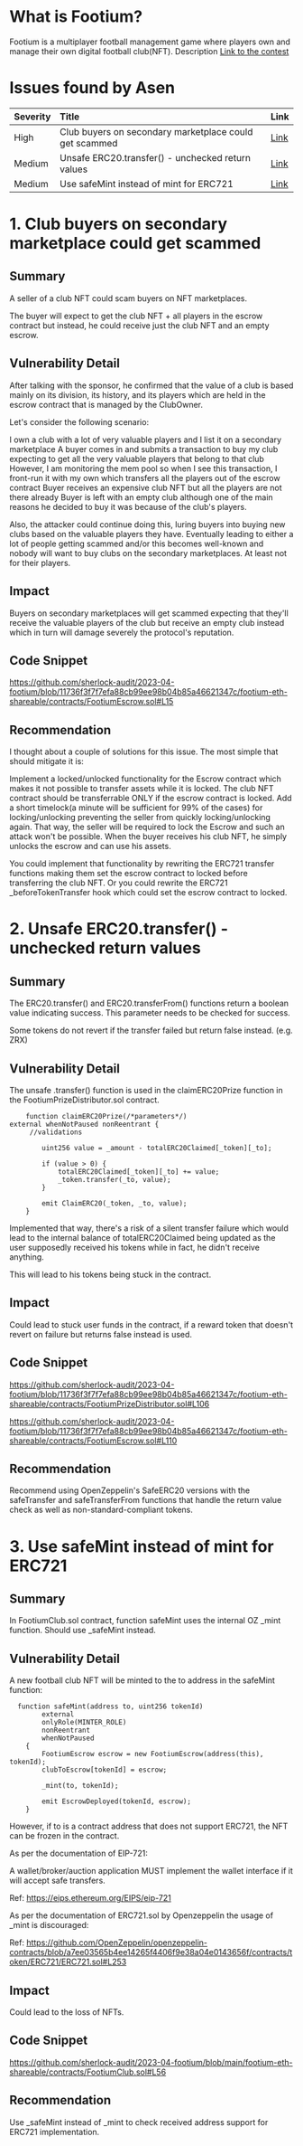 # What is Footium?

Footium is a multiplayer football management game where players own and manage their own digital football club(NFT).
Description
[Link to the contest](https://audits.sherlock.xyz/contests/71)

# Issues found by Asen

| Severity | Title                                                  | Link                                                                         |
| :------- | :----------------------------------------------------- | :--------------------------------------------------------------------------- |
| High     | Club buyers on secondary marketplace could get scammed | [Link](https://github.com/sherlock-audit/2023-04-footium-judging/issues/166) |
| Medium   | Unsafe ERC20.transfer() - unchecked return values      | [Link](https://github.com/sherlock-audit/2023-04-footium-judging/issues/149) |
| Medium   | Use safeMint instead of mint for ERC721                | [Link](https://github.com/sherlock-audit/2023-04-footium-judging/issues/67)  |

# 1. Club buyers on secondary marketplace could get scammed

## Summary

A seller of a club NFT could scam buyers on NFT marketplaces.

The buyer will expect to get the club NFT + all players in the escrow contract but instead, he could receive just the club NFT and an empty escrow.

## Vulnerability Detail

After talking with the sponsor, he confirmed that the value of a club is based mainly on its division, its history, and its players which are held in the escrow contract that is managed by the ClubOwner.

Let's consider the following scenario:

I own a club with a lot of very valuable players and I list it on a secondary marketplace
A buyer comes in and submits a transaction to buy my club expecting to get all the very valuable players that belong to that club
However, I am monitoring the mem pool so when I see this transaction, I front-run it with my own which transfers all the players out of the escrow contract
Buyer receives an expensive club NFT but all the players are not there already
Buyer is left with an empty club although one of the main reasons he decided to buy it was because of the club's players.

Also, the attacker could continue doing this, luring buyers into buying new clubs based on the valuable players they have. Eventually leading to either a lot of people getting scammed and/or this becomes well-known and nobody will want to buy clubs on the secondary marketplaces. At least not for their players.

## Impact

Buyers on secondary marketplaces will get scammed expecting that they'll receive the valuable players of the club but receive an empty club instead which in turn will damage severely the protocol's reputation.

## Code Snippet

https://github.com/sherlock-audit/2023-04-footium/blob/11736f3f7f7efa88cb99ee98b04b85a46621347c/footium-eth-shareable/contracts/FootiumEscrow.sol#L15

## Recommendation

I thought about a couple of solutions for this issue. The most simple that should mitigate it is:

Implement a locked/unlocked functionality for the Escrow contract which makes it not possible to transfer assets while it is locked.
The club NFT contract should be transferrable ONLY if the escrow contract is locked.
Add a short timelock(a minute will be sufficient for 99% of the cases) for locking/unlocking preventing the seller from quickly locking/unlocking again.
That way, the seller will be required to lock the Escrow and such an attack won't be possible. When the buyer receives his club NFT, he simply unlocks the escrow and can use his assets.

You could implement that functionality by rewriting the ERC721 transfer functions making them set the escrow contract to locked before transferring the club NFT.
Or you could rewrite the ERC721 \_beforeTokenTransfer hook which could set the escrow contract to locked.

# 2. Unsafe ERC20.transfer() - unchecked return values

## Summary

The ERC20.transfer() and ERC20.transferFrom() functions return a boolean value indicating success. This parameter needs to be checked for success.

Some tokens do not revert if the transfer failed but return false instead. (e.g. ZRX)

## Vulnerability Detail

The unsafe .transfer() function is used in the claimERC20Prize function in the FootiumPrizeDistributor.sol contract.

```solidity
    function claimERC20Prize(/*parameters*/)
external whenNotPaused nonReentrant {
     //validations

        uint256 value = _amount - totalERC20Claimed[_token][_to];

        if (value > 0) {
            totalERC20Claimed[_token][_to] += value;
            _token.transfer(_to, value);
        }

        emit ClaimERC20(_token, _to, value);
    }
```

Implemented that way, there's a risk of a silent transfer failure which would lead to the internal balance of totalERC20Claimed being updated as the user supposedly received his tokens while in fact, he didn't receive anything.

This will lead to his tokens being stuck in the contract.

## Impact

Could lead to stuck user funds in the contract, if a reward token that doesn't revert on failure but returns false instead is used.

## Code Snippet

https://github.com/sherlock-audit/2023-04-footium/blob/11736f3f7f7efa88cb99ee98b04b85a46621347c/footium-eth-shareable/contracts/FootiumPrizeDistributor.sol#L106

https://github.com/sherlock-audit/2023-04-footium/blob/11736f3f7f7efa88cb99ee98b04b85a46621347c/footium-eth-shareable/contracts/FootiumEscrow.sol#L110

## Recommendation

Recommend using OpenZeppelin's SafeERC20 versions with the safeTransfer and safeTransferFrom functions that handle the return value check as well as non-standard-compliant tokens.

# 3. Use safeMint instead of mint for ERC721

## Summary

In FootiumClub.sol contract, function safeMint uses the internal OZ \_mint function. Should use \_safeMint instead.

## Vulnerability Detail

A new football club NFT will be minted to the to address in the safeMint function:

```solidity
  function safeMint(address to, uint256 tokenId)
        external
        onlyRole(MINTER_ROLE)
        nonReentrant
        whenNotPaused
    {
        FootiumEscrow escrow = new FootiumEscrow(address(this), tokenId);
        clubToEscrow[tokenId] = escrow;

        _mint(to, tokenId);

        emit EscrowDeployed(tokenId, escrow);
    }
```

However, if to is a contract address that does not support ERC721, the NFT can be frozen in the contract.

As per the documentation of EIP-721:

A wallet/broker/auction application MUST implement the wallet interface if it will accept safe transfers.

Ref: https://eips.ethereum.org/EIPS/eip-721

As per the documentation of ERC721.sol by Openzeppelin the usage of \_mint is discouraged:

Ref: https://github.com/OpenZeppelin/openzeppelin-contracts/blob/a7ee03565b4ee14265f4406f9e38a04e0143656f/contracts/token/ERC721/ERC721.sol#L253

## Impact

Could lead to the loss of NFTs.

## Code Snippet

https://github.com/sherlock-audit/2023-04-footium/blob/main/footium-eth-shareable/contracts/FootiumClub.sol#L56

## Recommendation

Use \_safeMint instead of \_mint to check received address support for ERC721 implementation.
